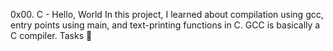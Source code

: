 0x00. C - Hello, World
In this project, I learned about compilation using gcc, entry points using main, and text-printing functions in C. GCC is basically a C compiler.
Tasks 📃
